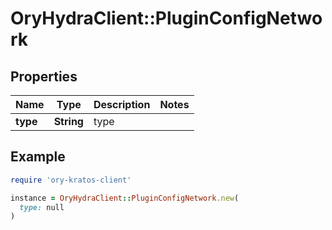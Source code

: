 # OryHydraClient::PluginConfigNetwork

## Properties

| Name | Type | Description | Notes |
| ---- | ---- | ----------- | ----- |
| **type** | **String** | type |  |

## Example

```ruby
require 'ory-kratos-client'

instance = OryHydraClient::PluginConfigNetwork.new(
  type: null
)
```

